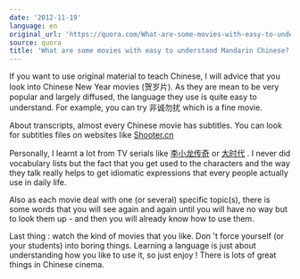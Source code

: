```yaml
---
date: '2012-11-19'
language: en
original_url: 'https://quora.com/What-are-some-movies-with-easy-to-understand-Mandarin-Chinese/answer/Clément-Renaud'
source: quora
title: 'What are some movies with easy to understand Mandarin Chinese?'
---
```


If you want to use original material to teach Chinese, I will advice
that you look into Chinese New Year movies (贺岁片). As they are mean to
be very popular and largely diffused, the language they use is quite
easy to understand. For example, you can try 非诚勿扰 which is a fine
movie. 
 
About transcripts, almost every Chinese movie has subtitles. You can
look for subtitles files on websites like
[Shooter.cn](http://shooter.cn/) 
 
Personally, I learnt a lot from TV serials like
[李小龙传奇](http://www.youku.com/playlist_show/id_958534.html) or
[大时代](http://www.soku.com/search_video/q_%E5%A4%A7%E6%97%B6%E4%BB%A3)
. I never did vocabulary lists but the fact that you get used to the
characters and the way they talk really helps to get idiomatic
expressions that every people actually use in daily life. 
 
Also as each movie deal with one (or several) specific topic(s), there
is some words that you will see again and again until you will have no
way but to look them up - and then you will already know how to use
them. 
 
Last thing : watch the kind of movies that you like. Don 't force
yourself (or your students) into boring things. Learning a language is
just about understanding how you like to use it, so just enjoy ! There
is lots of great things in Chinese cinema.
